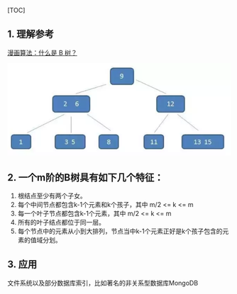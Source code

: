 [TOC]
## 1. 理解参考
[漫画算法：什么是 B 树？](https://www.jianshu.com/p/8b653423c586)

![](../../img/B-Tree.jpeg)


## 2. 一个m阶的B树具有如下几个特征：
1. 根结点至少有两个子女。
2. 每个中间节点都包含k-1个元素和k个孩子，其中 m/2 <= k <= m
3. 每一个叶子节点都包含k-1个元素，其中 m/2 <= k <= m
4. 所有的叶子结点都位于同一层。
5. 每个节点中的元素从小到大排列，节点当中k-1个元素正好是k个孩子包含的元素的值域分划。


## 3. 应用
文件系统以及部分数据库索引，比如著名的非关系型数据库MongoDB